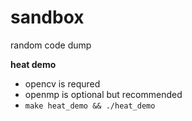 # sandbox
random code dump

**heat demo**
* opencv is requred
* openmp is optional but recommended
* `make heat_demo && ./heat_demo`
